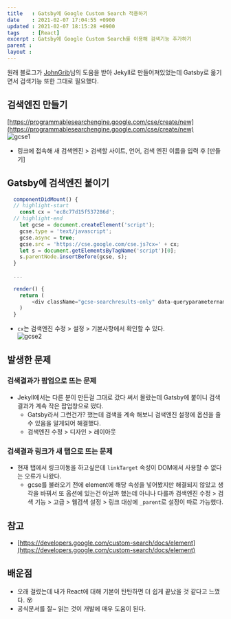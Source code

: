 ```yaml
---
title   : Gatsby에 Google Custom Search 적용하기   
date    : 2021-02-07 17:04:55 +0900
updated : 2021-02-07 18:15:28 +0900
tags    : [React]
excerpt : Gatsby에 Google Custom Search를 이용해 검색기능 추가하기  
parent : 
layout : 
---
```


 원래 블로그가 [JohnGrib](https://johngrib.github.io/)님의 도움을 받아 Jekyll로 만들어져있었는데 Gatsby로 옮기면서 검색기능 또한 그대로 필요했다.  
   
   
## 검색엔진 만들기  
[https://programmablesearchengine.google.com/cse/create/new](https://programmablesearchengine.google.com/cse/create/new)    
![gcse1](https://user-images.githubusercontent.com/6129764/107140745-8d69c800-6967-11eb-8c23-64f415033547.png)
 
 - 링크에 접속해 새 검색엔진 > 검색할 사이트, 언어, 검색 엔진 이름을 입력 후 [만들기]  
     
     
## Gatsby에 검색엔진 붙이기  

```js   
  componentDidMount() {
  // highlight-start
    const cx = 'ec8c77d15f537286d';
  // highlight-end  
    let gcse = document.createElement('script');
    gcse.type = 'text/javascript';
    gcse.async = true;
    gcse.src = 'https://cse.google.com/cse.js?cx=' + cx;
    let s = document.getElementsByTagName('script')[0];
    s.parentNode.insertBefore(gcse, s);
  }
  
  ... 
  
  render() {
    return (
        <div className="gcse-searchresults-only" data-queryparametername="searchString"></div>
    )
  }
```  

- `cx`는 검색엔진 수정 > 설정 > 기본사항에서 확인할 수 있다.   
![gcse2](https://user-images.githubusercontent.com/6129764/107141353-89d84000-696b-11eb-94ba-6dc46b0bea91.png)  
  
  
  
## 발생한 문제  

### 검색결과가 팝업으로 뜨는 문제  
- Jekyll에서는 다른 분이 만든걸 그대로 갔다 써서 몰랐는데 Gatsby에 붙이니 검색결과가 계속 작은 팝업창으로 떴다.  
  - Gatsby라서 그런건가? 했는데 검색을 계속 해보니 검색엔진 설정에 옵션을 줄 수 있음을 알게되어 해결했다.  
  - 검색엔진 수정 > 디자인 > 레이아웃  
    
### 검색결과 링크가 새 탭으로 뜨는 문제  
- 현재 탭에서 링크이동을 하고싶은데 `linkTarget` 속성이 DOM에서 사용할 수 없다는 오류가 나왔다.  
  - gcse를 불러오기 전에 element에 해당 속성을 넣어봤지만 해결되지 않았고 생각을 바꿔서 또 옵션에 있는건 아닐까 했는데 아니나 다를까 검색엔진 수정 > 검색 기능 > 고급 > 웹검색 설정 > 링크 대상에 `_parent`로 설정이 따로 가능했다.  

## 참고  
- [https://developers.google.com/custom-search/docs/element](https://developers.google.com/custom-search/docs/element)  
  
## 배운점   
- 오래 걸렸는데 내가 React에 대해 기본이 탄탄하면 더 쉽게 끝났을 것 같다고 느꼈다. 😵    
- 공식문서를 잘~ 읽는 것이 개발에 매우 도움이 된다.  

